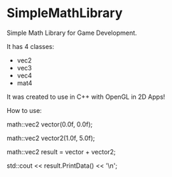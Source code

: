 # SimpleMathLibrary
Simple Math Library for Game Development.

It has 4 classes:
- vec2
- vec3
- vec4
- mat4

It was created to use in C++ with OpenGL in 2D Apps!

How to use:

math::vec2 vector(0.0f, 0.0f);

math::vec2 vector2(1.0f, 5.0f);

math::vec2 result = vector + vector2;


std::cout << result.PrintData() << '\n';
